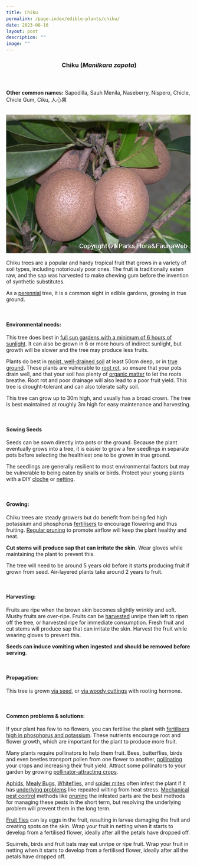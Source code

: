 ```yaml
---
title: Chiku
permalink: /page-index/edible-plants/chiku/
date: 2023-08-16
layout: post
description: ""
image: ""
---
```

<header>
	<h3>Chiku (<em>Manilkara zapota</em>)</h3>
</header>
	
<section>
	<p><strong>Other common names:</strong> Sapodilla, Sauh Menila, Naseberry, Nispero, Chicle, Chicle Gum, Ciku, 人心果</p>
	<br>
</section>

<section>
	<img title="Photo by Flora and Fauna Web." src="/images/Plants/chiku_ffw.jfif">
	<p>Chiku trees are a popular and hardy tropical fruit that grows in a variety of soil types, including notoriously poor ones. The fruit is traditionally eaten raw, and the sap was harvested to make chewing gum before the invention of synthetic substitutes.</p>
	<p>As a <a href="/learn-more-about-gardening/glossary/#p">perennial</a> tree, it is a common sight in edible gardens, growing in true ground.</p>       
	<br>
</section>

<section>
	<h4>Environmental needs:</h4>
	<p>This tree does best in <a href="/page-index/horticulture-techniques/gauging-light/">full sun gardens with a minimum of 6 hours of sunlight</a>. It can also be grown in 6 or more hours of indirect sunlight, but growth will be slower and the tree may produce less fruits.</p>
	<p>Plants do best in <a href="/page-index/horticulture-techniques/soil/">moist, well-drained soil</a> at least 50cm deep, or in <a href="/page-index/horticulture-techniques/true-ground/">true ground</a>. These plants are vulnerable to <a href="/page-index/plant-problems/root-rot/">root rot</a>, so ensure that your pots drain well, and that your soil has plenty of <a href="/page-index/horticulture-techniques/soil-amendments/">organic matter</a> to let the roots breathe. Root rot and poor drainage will also lead to a poor fruit yield. This tree is drought-tolerant and can also tolerate salty soil.</p>
	<p>This tree can grow up to 30m high, and usually has a broad crown. The tree is best maintained at roughly 3m high for easy maintenance and harvesting.</p>
	<br>
</section>

<section>
	<h4>Sowing Seeds</h4>
	<p>Seeds can be sown directly into pots or the ground. Because the plant eventually grows into a tree, it is easier to grow a few seedlings in separate pots before selecting the healthiest one to be grown in true ground.</p>
	<p>The seedlings are generally resilient to most environmental factors but may be vulnerable to being eaten by snails or birds. Protect your young plants with a DIY <a href="/page-index/horticulture-techniques/cloches/">cloche</a> or <a href="/page-index/hardscapes/netting/">netting</a>.</p>
	<br>
</section>

<section>
  <h4>Growing:</h4>
	<p>Chiku trees are steady growers but do benefit from being fed high potassium and phosphorus <a href="/page-index/horticulture-techniques/fertilising/">fertilisers</a> to encourage flowering and thus fruiting. <a href="/page-index/horticulture-techniques/pruning/">Regular pruning</a> to promote airflow will keep the plant healthy and neat. </p>
	<p><b>Cut stems will produce sap that can irritate the skin.</b> Wear gloves while maintaining the plant to prevent this.</p>
	<p>The tree will need to be around 5 years old before it starts producing fruit if grown from seed. Air-layered plants take around 2 years to fruit.</p>
	<br>
</section>

<section>
	<h4>Harvesting:</h4>
	<p>Fruits are ripe when the brown skin becomes slightly wrinkly and soft. Mushy fruits are over-ripe. Fruits can be <a href="/page-index/horticulture-techniques/harvesting-hygiene/">harvested</a> unripe then left to ripen off the tree, or harvested ripe for immediate consumption. Fresh fruit and cut stems will produce sap that can irritate the skin. Harvest the fruit while wearing gloves to prevent this.</p>
	<p><b>Seeds can induce vomiting when ingested and should be removed before serving</b>.</p>
	<br>
</section>

<section>
	<h4>Propagation:</h4>
	<p>This tree is grown <a href="/page-index/horticulture-techniques/propagating-by-seeds/">via seed</a>, or <a href="/page-index/horticulture-techniques/propagating-by-cuttings/">via woody cuttings</a> with rooting hormone.</p>
	<br>
</section>

<section>
	<h4>Common problems &amp; solutions:</h4>
<p>If your plant has few to no flowers, you can fertilise the plant with <a href="/page-index/horticulture-techniques/fertilising/">fertilisers high in phosphorus and potassium</a>. These nutrients encourage root and flower growth, which are important for the plant to produce more fruit.</p>
	<p>Many plants require pollinators to help them fruit. Bees, butterflies, birds and even beetles transport pollen from one flower to another, <a href="/learn-more-about-gardening/glossary/#p/">pollinating</a> your crops and increasing their fruit yield. Attract some pollinators to your garden by growing <a href="/page-index/glossary/biodiversity-attracting-plants/">pollinator-attracting crops</a>.</p>
	<p><a href="/page-index/pests/aphids/">Aphids</a>, <a href="/page-index/pests/mealy-bugs/">Mealy Bugs</a>, <a href="/page-index/pests/whiteflies/">Whiteflies</a>, and <a href="/page-index/pests/spider-mites/">spider mites</a> often infest the plant if it has <a href="/learn-more-about-gardening/plant-problems/">underlying problems</a> like repeated wilting from heat stress. <a href="/horticulture-techniques/pest-control/">Mechanical pest control</a> methods like <a href="/page-index/horticulture-techniques/pruning/">pruning</a> the infested parts are the best methods for managing these pests in the short term, but resolving the underlying problem will prevent them in the long term.</p> 
	<p><a href="/page-index/pests/oriental-fruit-flies/">Fruit flies</a> can lay eggs in the fruit, resulting in larvae damaging the fruit and creating spots on the skin. Wrap your fruit in netting when it starts to develop from a fertilised flower, ideally after all the petals have dropped off.</p>
	<p>Squirrels, birds and fruit bats may eat unripe or ripe fruit. Wrap your fruit in netting when it starts to develop from a fertilised flower, ideally after all the petals have dropped off.</p>
	<br>
</section>